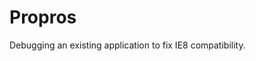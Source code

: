 <!--
  id: 2616
  slug: propros
  type: fortpolio
  categories: JavaScript, frontend, HTML/CSS, game
  tags: IE, JavaScript
  clients: Athand
  collaboration: 
  prizes: 
  images: 
  inCv: false
  inPortfolio: false
  dateFrom: 2014-07-03
  dateTo: 2014-07-18
-->

# Propros

<p>Debugging an existing application to fix IE8 compatibility.</p>